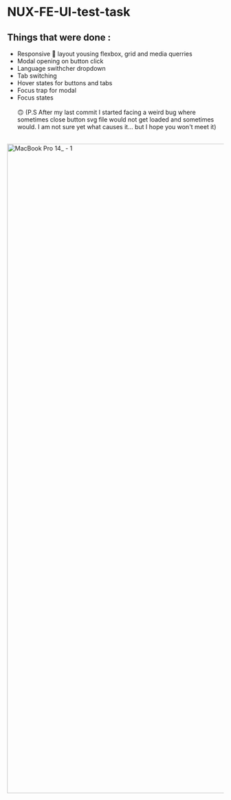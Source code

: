 ﻿# NUX-FE-UI-test-task
 
 ## Things that were done :
 
 * Responsive :page_facing_up: layout yousing flexbox, grid and media querries
 * Modal opening on button click
 * Language swithcher dropdown
 * Tab switching
 * Hover states for buttons and tabs
 * Focus trap for modal
 * Focus states
 <br></br>
  :upside_down_face: (P.S After my last commit I started facing a weird bug where sometimes close button svg file would not get loaded and sometimes would. I am not sure yet    what causes it... but I hope you won't meet it) 
 <br></br>
<img width="1512" alt="MacBook Pro 14_ - 1" src="https://user-images.githubusercontent.com/81761878/149588077-c69b622c-ed7e-4444-a059-4e9f48f0b034.png">
